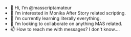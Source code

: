 - 👋 Hi, I’m @masscriptamateur
- 👀 I’m interested in Monika After Story related scripting.
- 🌱 I’m currently learning literally everything.
- 💞️ I’m looking to collaborate on anything MAS related.
- 📫 How to reach me with messages? I don't know....

<!---
masscriptamateur/masscriptamateur is a ✨ special ✨ repository because its `README.md` (this file) appears on your GitHub profile.
You can click the Preview link to take a look at your changes.
--->
